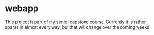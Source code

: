 webapp
======
This project is part of my senior capstone course.  Currently it is rather sparse in almost every way,
but that will change over the coming weeks
